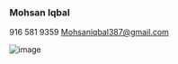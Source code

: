 ### Mohsan Iqbal
916 581 9359
Mohsaniqbal387@gmail.com

![image](https://user-images.githubusercontent.com/14177203/115186494-b1980280-a096-11eb-8966-0731e6777089.png)
